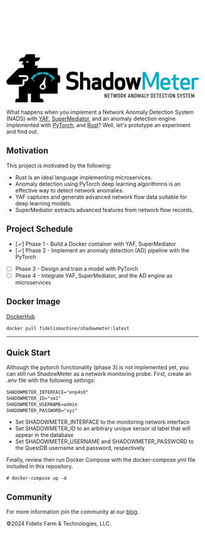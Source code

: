 ![ShadowMeter](shadowmeter-dark.png#gh-dark-mode-only)
![ShadowMeter](shadowmeter-light.png#gh-light-mode-only)

What happens when you implement a Network Anomaly Detection System (NADS) with [YAF](https://tools.netsa.cert.org/yaf/), [SuperMediator](https://tools.netsa.cert.org/super_mediator1/index.html), and an anomaly detection engine implemented with [PyTorch](https://www.pytorch.org/), and [Rust](https://www.rust-lang.org/)?  Well, let's prototype an experiment and find out.

## Motivation
This project is motivated by the following:
* Rust is an ideal language implementing microservices.
* Anomaly detection using PyTorch deep learning algorithmns is an effective way to detect network anomalies.
* YAF captures and generate advanced network flow data suitable for deep learning models.
* SuperMediator extracts advanced features from network flow records.

## Project Schedule
- [&check;] Phase 1 - Build a Docker container with YAF, SuperMediator
- [&check;] Phase 2 - Implement an anomaly detection (AD) pipeline with the PyTorch
- [ ] Phase 3 - Design and train a model with PyTorch
- [ ] Phase 4 - Integrate YAF, SuperMediator, and the AD engine as microservices

## Docker Image

[DockerHub](https://hub.docker.com/r/fidelismachine/shadowmeter)

````
docker pull fidelismachine/shadowmeter:latest
````
---
## Quick Start
Although the pytorch functionality (phase 3) is not implemented yet, you can still run ShadowMeter as a network monitoring probe.  First, create an .env file with the following settings:
```
SHADOWMETER_INTERFACE="enp4s0"
SHADOWMETER_ID="sm1"
SHADOWMETER_USERNAME=admin
SHADOWMETER_PASSWORD="xyz"
```
- Set SHADOWMETER_INTERFACE to the monitoring network interface
- Set SHADOWMETER_ID to an arbitrary unique sensor id label that will appear in the database
- Set SHADOWMETER_USERNAME and SHADOWMETER_PASSWORD to the QuestDB username and password, respectively

Finally, review then run Docker Compose with the docker-compose.yml file included in this repository.
```
# docker-compose up -d
```

## Community

For more information join the community at our [blog](https://www.shadowmeter.io).



&copy;2024 Fidelis Farm & Technologies, LLC.
